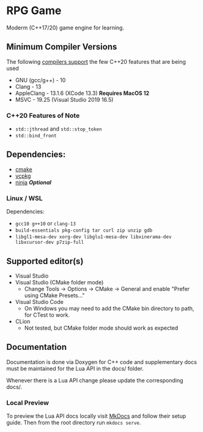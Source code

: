 # RPG Game
Moderm (C++17/20) game engine for learning.


## Minimum Compiler Versions
The following [compilers support](https://en.cppreference.com/w/cpp/compiler_support) the few C++20 features that are being used
* GNU (gcc/g++) - 10
* Clang - 13
* AppleClang - 13.1.6 (XCode 13.3) **Requires MacOS 12**
* MSVC - 19.25 (Visual Studio 2019 16.5)

### C++20 Features of Note
* `std::jthread` and `std::stop_token`
* `std::bind_front`

## Dependencies:
* [cmake](https://cmake.org/)
* [vcpkg](https://github.com/microsoft/vcpkg)
* [ninja](https://github.com/ninja-build/ninja/wiki/Pre-built-Ninja-packages) ***Optional***

### Linux / WSL
Dependencies:
* `gcc10 g++10` or `clang-13`
* `build-essentials pkg-config tar curl zip unzip gdb`
* `libgl1-mesa-dev xorg-dev libglu1-mesa-dev libxinerama-dev libxcursor-dev p7zip-full`

## Supported editor(s)
* Visual Studio
* Visual Studio (CMake folder mode)
  * Change Tools -> Options -> CMake -> General and enable "Prefer using CMake Presets..."
* Visual Studio Code
  * On Windows you may need to add the CMake bin directory to path, for CTest to work.
* CLion
  * Not tested, but CMake folder mode should work as expected


## Documentation
Documentation is done via Doxygen for C++ code and supplementary docs must be maintained for the Lua API in the docs/ folder.

Whenever there is a Lua API change please update the corresponding docs/.

### Local Preview
To preview the Lua API docs locally visit [MkDocs](https://www.mkdocs.org/getting-started/) and follow their setup guide. Then from the root directory run `mkdocs serve`.
